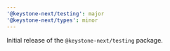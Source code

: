 ```yaml
---
'@keystone-next/testing': major
'@keystone-next/types': minor
---
```


Initial release of the `@keystone-next/testing` package.
